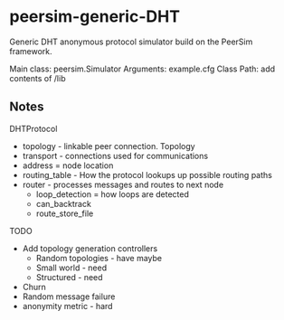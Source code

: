 # peersim-generic-DHT
Generic DHT anonymous protocol simulator build on the PeerSim framework.

Main class: peersim.Simulator
Arguments: example.cfg
Class Path: add contents of /lib


## Notes

DHTProtocol
 - topology - linkable peer connection. Topology
 - transport - connections used for communications
 - address = node location
 - routing_table - How the protocol lookups up possible routing paths
 - router - processes messages and routes to next node
   - loop_detection = how loops are detected
   - can_backtrack
   - route_store_file

TODO
 - Add topology generation controllers
    - Random topologies - have maybe
    - Small world - need
    - Structured - need
 - Churn
 - Random message failure
 - anonymity metric - hard
